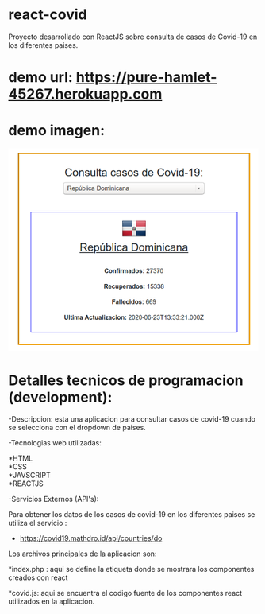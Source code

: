 # react-covid
Proyecto desarrollado con ReactJS sobre consulta de casos de Covid-19 en los diferentes paises.

# demo url: <a href="https://pure-hamlet-45267.herokuapp.com/" target="_blank">https://pure-hamlet-45267.herokuapp.com</a>

# demo imagen:
<img src="https://github.com/nsmdeveloper/react-covid/blob/master/react-covid.png" title="react-covid19-app" />

# Detalles tecnicos de programacion (development):

-Descripcion: esta una aplicacion para consultar casos de covid-19 cuando se selecciona con el dropdown de paises.

-Tecnologias web utilizadas:

*HTML <br />
*CSS  <br />
*JAVSCRIPT  <br />
*REACTJS  <br />

-Servicios Externos (API's): 

Para obtener los datos de los casos de covid-19 en los diferentes paises se utiliza el servicio : 

* https://covid19.mathdro.id/api/countries/do


Los archivos principales de la aplicacion son:

*index.php : aqui se define la etiqueta donde se mostrara los componentes creados con react 

<div id="root"></div>

*covid.js: aqui se encuentra el codigo fuente de los componentes react utilizados en la aplicacion.


